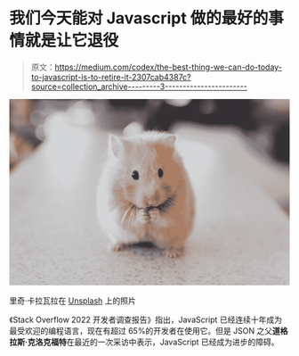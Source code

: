 # 我们今天能对 Javascript 做的最好的事情就是让它退役

> 原文：<https://medium.com/codex/the-best-thing-we-can-do-today-to-javascript-is-to-retire-it-2307cab4387c?source=collection_archive---------3----------------------->

![](img/560c3efe1968b46b2aba2861de3b6541.png)

里奇·卡拉瓦拉在 [Unsplash](https://unsplash.com?utm_source=medium&utm_medium=referral) 上的照片

《Stack Overflow 2022 开发者调查报告》指出，JavaScript 已经连续十年成为最受欢迎的编程语言，现在有超过 65%的开发者在使用它。但是 JSON 之父**道格拉斯·克洛克福特**在最近的一次采访中表示，JavaScript 已经成为进步的障碍。